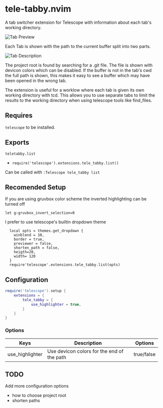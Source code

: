 # tele-tabby.nvim

A tab switcher extension for Telescope with information about each tab's working directory.

![Tab Preview](https://www.digitalbakery.net/images/tele-tabby-preview.gif)

Each Tab is shown with the path to the current buffer split into two parts.

![Tab Description](https://cln.sh/NlEExs+)

The project root is found by searching for a .git file. The file is shown with devicon colors which can be disabled.
If the buffer is not in the tab's cwd the full path is shown, this makes it easy to see a buffer which may have been opened in the wrong tab.

The extension is useful for a worklow where each tab is given its own working directory with tcd.
This allows you to use separate tabs to limit the results to the working directory when using telescope tools like find_files.

## Requires

`telescope` to be installed.


## Exports

`teletabby.list`
- `require('telescope').extensions.tele_tabby.list()`

Can be called with `:Telescope tele_tabby list`

## Recomended Setup

If you are using gruvbox color scheme the inverted highlighting can be turned off
```
let g:gruvbox_invert_selection=0
```

I prefer to use telescope's builtin dropdown theme
```
  local opts = themes.get_dropdown {
    winblend = 10,
    border = true,
    previewer = false,
    shorten_path = false,
    heigth=20,
    width= 120
  }
  require'telescope'.extensions.tele_tabby.list(opts)
```

## Configuration

```lua
require('telescope').setup {
    extensions = {
        tele_tabby = {
            use_highlighter = true,
        }
    }
}
```


### Options
| Keys            | Description                                | Options    |
| --------------- | ------------------------------------------ | ---------- |
| use_highlighter | Use devicon colors for the end of the path | true/false |


## TODO

Add more configuration options
- how to choose project root
- shorten paths
